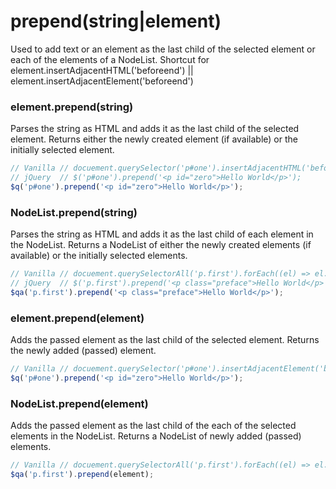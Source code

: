 # prepend(string|element)
Used to add text or an element as the last child of the selected element or each of the elements of a NodeList.
Shortcut for element.insertAdjacentHTML('beforeend') || element.insertAdjacentElement('beforeend')

### element.prepend(string)
Parses the string as HTML and adds it as the last child of the selected element.
Returns either the newly created element (if available) or the initially selected element.

```javascript
// Vanilla // docuement.querySelector('p#one').insertAdjacentHTML('beforeend', '<p id="zero">Hello World</p>');
// jQuery  // $('p#one').prepend('<p id="zero">Hello World</p>');
$q('p#one').prepend('<p id="zero">Hello World</p>');
```

### NodeList.prepend(string)
Parses the string as HTML and adds it as the last child of each element in the NodeList.
Returns a NodeList of either the newly created elements (if available) or the initially selected elements.

```javascript
// Vanilla // docuement.querySelectorAll('p.first').forEach((el) => el.insertAdjacentHTML('beforeend', '<p class="preface">Hello World</p>'));
// jQuery  // $('p.first').prepend('<p class="preface">Hello World</p>');
$qa('p.first').prepend('<p class="preface">Hello World</p>');
```

### element.prepend(element)
Adds the passed element as the last child of the selected element.
Returns the newly added (passed) element.

```javascript
// Vanilla // docuement.querySelector('p#one').insertAdjacentElement('beforeend', '<p id="zero">Hello World</p>');
$q('p#one').prepend('<p id="zero">Hello World</p>');
```

### NodeList.prepend(element)
Adds the passed element as the last child of the each of the selected elements in the NodeList.
Returns a NodeList of newly added (passed) elements.

```javascript
// Vanilla // docuement.querySelectorAll('p.first').forEach((el) => el.insertAdjacentElement('beforeend', element));
$qa('p.first').prepend(element);
```
